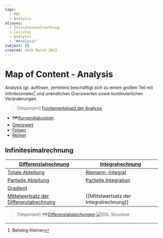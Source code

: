 ```yaml
---
tags:
  - MOC
  - Analysis
aliases:
  - Infinitesimalrechnung
  - Calculus
  - Analysis
  - "#Analysis"
subject: []
created: 26th March 2022
---
```


# Map of Content - Analysis

Analysis (gr. auflösen, zerteilen) beschäftigt sich zu einem großen Teil mit infinitesimalen[^1] und unendlichen Grenzwerten sowie kontinuierlichen Veränderungen.

> [!important] [Fundamentalsatz der Analysis](Analysis/Fundamentalsatz%20der%20Analysis.md)

- 🗺️[Kurvendiskussion]({MOC}%20Kurvendiskussion.md)
- [Grenzwert](Analysis/Grenzwert.md)
- [Folgen](Folgen.md)
- [Reihen](Reihe.md)

## Infinitesimalrechnung

| [**Differenzialrechnung**](Analysis/Differenzialrechnung.md)                              | [**Integralrechnung**](Analysis/Integralrechnung.md)         |
| ----------------------------------------------------------------------------------------- | ------------------------------------------------------------ |
| [Totale Ableitung](Analysis/Total%20Differenzierbar.md)                                   | [Riemann-Integral](Analysis/Riemann-Integral.md)             |
| [Partielle Ableitung](Analysis/Partielle%20Ableitung.md)                                  | [Partielle Integration](Analysis/Partielle%20Integration.md) |
| [Gradient](Analysis/Gradient.md)<br>                                                      |                                                              |
| [Mittelwertsatz der Differenzialrechnung](Mittelwertsatz%20der%20Differenzialrechnung.md) | [[Mittelwertsatz der Integralrechnung]]                      |

> [!important] 🗺️[Differenzialgleichungen]({MOC}%20DGL.md)
> ![DGL Structure](Analysis/DGL%20Overview.canvas)


 

[^1]: Beliebig Kleinen
